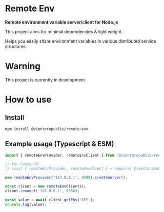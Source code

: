 # Remote Env

**Remote environment variable server/client for Node.js**

This project aims for minimal dependencies & light weight.

Helps you easily share environment variables in various distributed service structures.

# Warning

This project is currently in development.

# How to use

## Install

```
npm install @vientorepublic/remote-env
```

## Example usage (Typescript & ESM)

```typescript
import { remoteEnvProvider, remoteEnvClient } from '@vientorepublic/remote-env';

// For CommonJS:
// const { remoteEnvProvider, remoteEnvClient } = require('@vientorepublic/remote-env');

new remoteEnvProvider('127.0.0.1', 8080).createServer();

const client = new remoteEnvClient();
client.connect('127.0.0.1', 8080);

const value = await client.getEnv('KEY');
console.log(value);
```
